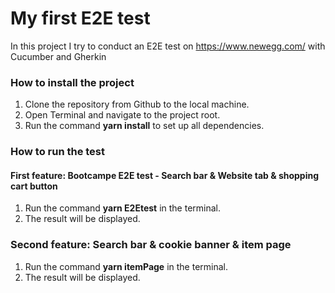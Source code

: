 # My first E2E test

In this project I try to conduct an E2E test on https://www.newegg.com/ with Cucumber and Gherkin

### How to install the project

 1. Clone the repository from Github to the local machine.
 2. Open Terminal and navigate to the project root. 
 3. Run the command **yarn install** to set up all dependencies.

### How to run the test

#### First feature: Bootcampe E2E test - Search bar & Website tab & shopping cart button
 1. Run the command **yarn E2Etest** in the terminal.
 2. The result will be displayed.
### Second feature: Search bar & cookie banner & item page
 1. Run the command **yarn itemPage** in the terminal.
 2. The result will be displayed.